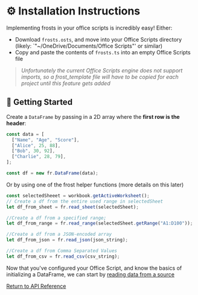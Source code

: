 # ⚙️ Installation Instructions

Implementing frosts in your office scripts is incredibly easy! Either:

- Download `frosts.osts`, and move into your Office Scripts directory (likely: `"~/OneDrive/Documents/Office Scripts"' or similar)
- Copy and paste the contents of `frosts.ts` into an empty Office Scripts file

> *Unfortunately the current Office Scripts engine does not support imports, so a frost_template file will have to be copied for each project until this feature gets added*

## 🚀 Getting Started

Create a `DataFrame` by passing in a 2D array where the **first row is the header**:

```ts
const data = [
  ["Name", "Age", "Score"],
  ["Alice", 25, 88],
  ["Bob", 30, 92],
  ["Charlie", 28, 79],
];

const df = new fr.DataFrame(data);
```

Or by using one of the frost helper functions (more details on this later)

```ts
const selectedSheeet = workbook.getActiveWorksheet();
// Create a df from the entire used range in selectedSheet
let df_from_sheet = fr.read_sheet(selectedSheet);

//Create a df from a specified range;
let df_from_range = fr.read_range(selectedSheet.getRange("A1:D100"));

//Create a df from a JSON-encoded array
let df_from_json = fr.read_json(json_string);

//Create a df from Comma Separated Values
let df_from_csv = fr.read_csv(csv_string);
```

Now that you've configured your Office Script, and know the basics of initializing a DataFrame, we can start by [reading data from a source](api_reference/other_functions.md)

[Return to API Reference](/frosts)
